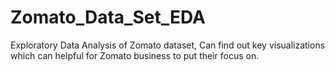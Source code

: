 # Zomato_Data_Set_EDA
Exploratory Data Analysis of Zomato dataset, Can find out key visualizations which can helpful for Zomato business to put their focus on.
